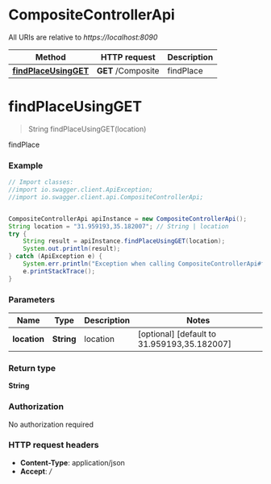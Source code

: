 # CompositeControllerApi

All URIs are relative to *https://localhost:8090*

Method | HTTP request | Description
------------- | ------------- | -------------
[**findPlaceUsingGET**](CompositeControllerApi.md#findPlaceUsingGET) | **GET** /Composite | findPlace


<a name="findPlaceUsingGET"></a>
# **findPlaceUsingGET**
> String findPlaceUsingGET(location)

findPlace

### Example
```java
// Import classes:
//import io.swagger.client.ApiException;
//import io.swagger.client.api.CompositeControllerApi;


CompositeControllerApi apiInstance = new CompositeControllerApi();
String location = "31.959193,35.182007"; // String | location
try {
    String result = apiInstance.findPlaceUsingGET(location);
    System.out.println(result);
} catch (ApiException e) {
    System.err.println("Exception when calling CompositeControllerApi#findPlaceUsingGET");
    e.printStackTrace();
}
```

### Parameters

Name | Type | Description  | Notes
------------- | ------------- | ------------- | -------------
 **location** | **String**| location | [optional] [default to 31.959193,35.182007]

### Return type

**String**

### Authorization

No authorization required

### HTTP request headers

 - **Content-Type**: application/json
 - **Accept**: */*

